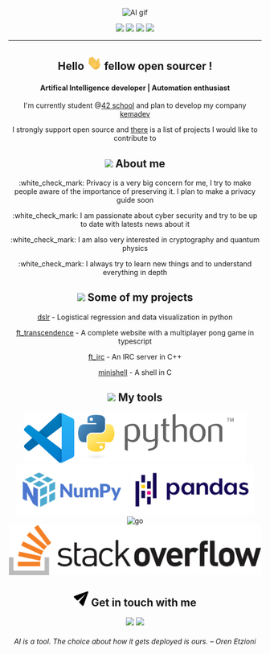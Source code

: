 <p align=center>
<img src="https://github.com/kema-dev/kema-dev/blob/main/assets/ai.gif?raw=true" alt="AI gif">
</p>

<div align=center>
	<img src="https://img.shields.io/badge/Age-25-blue">
	<img src="https://img.shields.io/badge/Focus-AI%20%2F%20Automation%20%2F%20SysAdmin-brightgreen">
	<img src="https://img.shields.io/badge/Location-France-brightgreen">
	<img src="https://img.shields.io/badge/Languages-French%20%2F%20English-brightgreen">
</div>

***

<h2 align=center>
	<p>Hello <img src="https://github.com/kema-dev/kema-dev/blob/main/assets/hi.gif?raw=true" width="30px"> fellow open sourcer !</p>
</h2>
<h4 align=center>
	Artifical Intelligence developer | Automation enthusiast
</h4>

<p align=center>I'm currently student @<a href="https://42.fr/">42 school</a> and plan to develop my company <a href="https://github.com/kemadev">kemadev</a></p>
<p align=center>I strongly support open source and <a href="https://github.com/kema-dev/awesome-projects">there</a> is a list of projects I would like to contribute to</p>

<h2 align=center>
<img src="https://media.giphy.com/media/iY8CRBdQXODJSCERIr/giphy.gif" width="30px"> About me
</h2>

<div align=center>
<p>:white_check_mark: Privacy is a very big concern for me, I try to make people aware of the importance of preserving it. I plan to make a privacy guide soon<p>

<p>:white_check_mark: I am passionate about cyber security and try to be up to date with latests news about it</p>

<p>:white_check_mark: I am also very interested in cryptography and quantum physics</p>

<p>:white_check_mark: I always try to learn new things and to understand everything in depth</p>
</div>

<h2 align=center>
<img src="https://media.giphy.com/media/iY8CRBdQXODJSCERIr/giphy.gif" width="30px"> Some of my projects
</h2>

<div align=center>
<p><a align=center href="https://github.com/kema-dev/dslr">dslr</a> - Logistical regression and data visualization in python</p>
<p><a align=center href="https://github.com/kema-dev/ft_transcendence">ft_transcendence</a> - A complete website with a multiplayer pong game in typescript</p>
<p><a align=center href="https://github.com/kema-dev/ft_irc">ft_irc</a> - An IRC server in C++</p>
<p><a align=center href="https://github.com/kema-dev/minishell">minishell</a> - A shell in C</p>
</div>

<h2 align=center>
<img src="https://media.giphy.com/media/iY8CRBdQXODJSCERIr/giphy.gif" width="30px"> My tools
</h2>

<p align=center>
<img height="100px" src="https://github.com/kema-dev/kema-dev/blob/main/assets/vscode_logo.svg?raw=true" alt ="VSCode">
<img height="100px" src="https://github.com/kema-dev/kema-dev/blob/main/assets/python-logo-generic.svg?raw=true" alt="python">
<img height="100px" src="https://github.com/kema-dev/kema-dev/blob/main/assets/numpy_logo_2020.svg?raw=true" alt="numpy">
<img height="100px" src="https://github.com/kema-dev/kema-dev/blob/main/assets/pandas_logo.png?raw=true" alt="pandas">
<img height="100px" src="https://github.com/kema-dev/kema-dev/blob/main/assets/go_logo?raw=true" alt="go">
<img height="100px" src="https://raw.githubusercontent.com/kema-dev/kema-dev/4cb75b7f4a2bf088c1c259827ef5837504f3f7e6/assets/stackoverflow_logosvg.svg" alt="Stack Overflow">
</p>

<h2 align=center>
<img src="https://raw.githubusercontent.com/kema-dev/kema-dev/main/assets/send.webp" width="30px"> Get in touch with me
</h2>

<p align=center>
<img href="https://kemadev.fr" src="https://img.shields.io/website?down_message=kemadev.fr&up_message=kemadev.fr&url=https%3A%2F%2Fkemadev.fr">
<img href="mailto:contact@kemadev.fr" src="https://img.shields.io/badge/mail-contact%40kemadev.fr-brightgreen">
</p>

<h6 align=center>
AI is a tool. The choice about how it gets deployed is ours. – Oren Etzioni
</h6>
